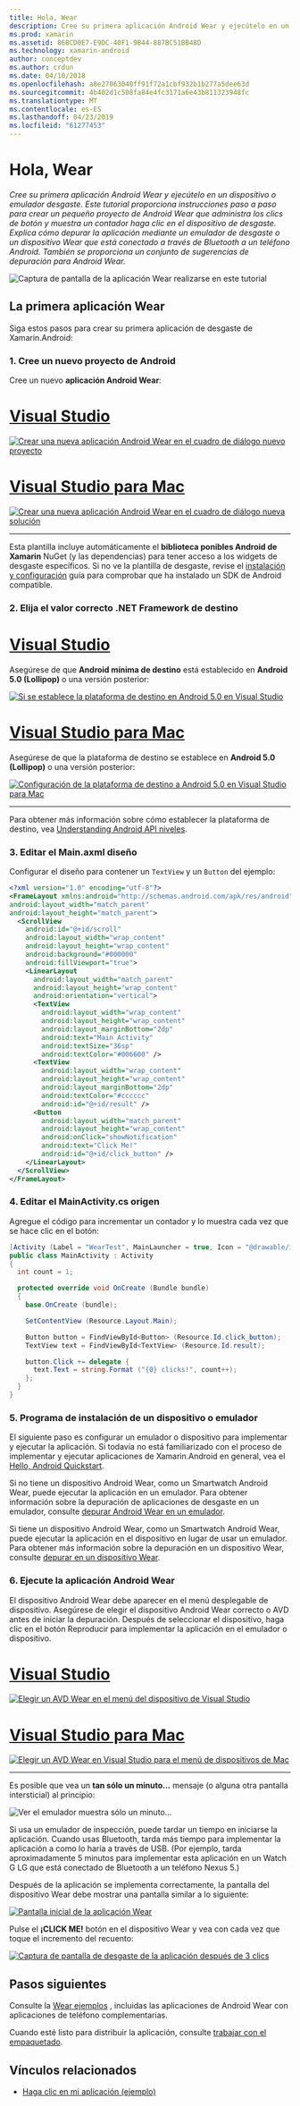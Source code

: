```yaml
---
title: Hola, Wear
description: Cree su primera aplicación Android Wear y ejecútelo en un dispositivo o emulador desgaste. Este tutorial proporciona instrucciones paso a paso para crear un pequeño proyecto de Android Wear que administra los clics de botón y muestra un contador haga clic en el dispositivo de desgaste. Explica cómo depurar la aplicación mediante un emulador de desgaste o un dispositivo Wear que está conectado a través de Bluetooth a un teléfono Android. También se proporciona un conjunto de sugerencias de depuración para Android Wear.
ms.prod: xamarin
ms.assetid: 86BCD0E7-E9DC-40F1-9B44-887BC51BB48D
ms.technology: xamarin-android
author: conceptdev
ms.author: crdun
ms.date: 04/10/2018
ms.openlocfilehash: a8e27063040ff91f72a1cbf932b1b277a5dee63d
ms.sourcegitcommit: 4b402d1c508fa84e4fc3171a6e43b811323948fc
ms.translationtype: MT
ms.contentlocale: es-ES
ms.lasthandoff: 04/23/2019
ms.locfileid: "61277453"
---
```

# <a name="hello-wear"></a>Hola, Wear

_Cree su primera aplicación Android Wear y ejecútelo en un dispositivo o emulador desgaste. Este tutorial proporciona instrucciones paso a paso para crear un pequeño proyecto de Android Wear que administra los clics de botón y muestra un contador haga clic en el dispositivo de desgaste. Explica cómo depurar la aplicación mediante un emulador de desgaste o un dispositivo Wear que está conectado a través de Bluetooth a un teléfono Android. También se proporciona un conjunto de sugerencias de depuración para Android Wear._

![Captura de pantalla de la aplicación Wear realizarse en este tutorial](hello-wear-images/example.png)

## <a name="your-first-wear-app"></a>La primera aplicación Wear

Siga estos pasos para crear su primera aplicación de desgaste de Xamarin.Android:

### <a name="1-create-a-new-android-project"></a>1. Cree un nuevo proyecto de Android

Cree un nuevo **aplicación Android Wear**:

# <a name="visual-studiotabwindows"></a>[Visual Studio](#tab/windows)

[![Crear una nueva aplicación Android Wear en el cuadro de diálogo nuevo proyecto](hello-wear-images/vs/new-solution-sml.w157.png)](hello-wear-images/vs/new-solution.w157.png#lightbox)

# <a name="visual-studio-for-mactabmacos"></a>[Visual Studio para Mac](#tab/macos)

[![Crear una nueva aplicación Android Wear en el cuadro de diálogo nueva solución](hello-wear-images/xs/new-solution-sml.png)](hello-wear-images/xs/new-solution.png#lightbox)

-----


Esta plantilla incluye automáticamente el **biblioteca ponibles Android de Xamarin** NuGet (y las dependencias) para tener acceso a los widgets de desgaste específicos. Si no ve la plantilla de desgaste, revise el [instalación y configuración](~/android/wear/get-started/installation.md) guía para comprobar que ha instalado un SDK de Android compatible. 

### <a name="2-choose-the-correct-target-framework"></a>2. Elija el valor correcto **.NET Framework de destino**

# <a name="visual-studiotabwindows"></a>[Visual Studio](#tab/windows)

Asegúrese de que **Android mínima de destino** está establecido en **Android 5.0 (Lollipop)** o una versión posterior: 

[![Si se establece la plataforma de destino en Android 5.0 en Visual Studio](hello-wear-images/vs/target-framework-sml.png)](hello-wear-images/vs/target-framework.png#lightbox)

# <a name="visual-studio-for-mactabmacos"></a>[Visual Studio para Mac](#tab/macos)

Asegúrese de que la plataforma de destino se establece en **Android 5.0 (Lollipop)** o una versión posterior:

[![Configuración de la plataforma de destino a Android 5.0 en Visual Studio para Mac](hello-wear-images/xs/target-framework-sml.png)](hello-wear-images/xs/target-framework.png#lightbox)

-----

Para obtener más información sobre cómo establecer la plataforma de destino, vea [Understanding Android API niveles](~/android/app-fundamentals/android-api-levels.md).


### <a name="3-edit-the-mainaxml-layout"></a>3. Editar el **Main.axml** diseño

Configurar el diseño para contener un `TextView` y un `Button` del ejemplo: 

```xml
<?xml version="1.0" encoding="utf-8"?>
<FrameLayout xmlns:android="http://schemas.android.com/apk/res/android"
android:layout_width="match_parent"
android:layout_height="match_parent">
  <ScrollView
    android:id="@+id/scroll"
    android:layout_width="wrap_content"
    android:layout_height="wrap_content"
    android:background="#000000"
    android:fillViewport="true">
    <LinearLayout
      android:layout_width="match_parent"
      android:layout_height="wrap_content"
      android:orientation="vertical">
      <TextView
        android:layout_width="wrap_content"
        android:layout_height="wrap_content"
        android:layout_marginBottom="2dp"
        android:text="Main Activity"
        android:textSize="36sp"
        android:textColor="#006600" />
      <TextView
        android:layout_width="wrap_content"
        android:layout_height="wrap_content"
        android:layout_marginBottom="2dp"
        android:textColor="#cccccc"
        android:id="@+id/result" />
      <Button
        android:layout_width="match_parent"
        android:layout_height="wrap_content"
        android:onClick="showNotification"
        android:text="Click Me!"
        android:id="@+id/click_button" />
    </LinearLayout>
  </ScrollView>
</FrameLayout>
```

### <a name="4-edit-the-mainactivitycs-source"></a>4. Editar el **MainActivity.cs** origen

Agregue el código para incrementar un contador y lo muestra cada vez que se hace clic en el botón: 

```csharp
[Activity (Label = "WearTest", MainLauncher = true, Icon = "@drawable/icon")]
public class MainActivity : Activity
{
  int count = 1;

  protected override void OnCreate (Bundle bundle)
  {
    base.OnCreate (bundle);

    SetContentView (Resource.Layout.Main);

    Button button = FindViewById<Button> (Resource.Id.click_button);
    TextView text = FindViewById<TextView> (Resource.Id.result);

    button.Click += delegate {
      text.Text = string.Format ("{0} clicks!", count++);
    };
  }
}
```

### <a name="5-setup-an-emulator-or-device"></a>5. Programa de instalación de un dispositivo o emulador

El siguiente paso es configurar un emulador o dispositivo para implementar y ejecutar la aplicación. Si todavía no está familiarizado con el proceso de implementar y ejecutar aplicaciones de Xamarin.Android en general, vea el [Hello, Android Quickstart](~/android/get-started/hello-android/hello-android-quickstart.md).

Si no tiene un dispositivo Android Wear, como un Smartwatch Android Wear, puede ejecutar la aplicación en un emulador. Para obtener información sobre la depuración de aplicaciones de desgaste en un emulador, consulte [depurar Android Wear en un emulador](~/android/wear/deploy-test/debug-on-emulator.md).

Si tiene un dispositivo Android Wear, como un Smartwatch Android Wear, puede ejecutar la aplicación en el dispositivo en lugar de usar un emulador. Para obtener más información sobre la depuración en un dispositivo Wear, consulte [depurar en un dispositivo Wear](~/android/wear/deploy-test/debug-on-device.md).


### <a name="6-run-the-android-wear-app"></a>6. Ejecute la aplicación Android Wear

El dispositivo Android Wear debe aparecer en el menú desplegable de dispositivo. Asegúrese de elegir el dispositivo Android Wear correcto o AVD antes de iniciar la depuración. Después de seleccionar el dispositivo, haga clic en el botón Reproducir para implementar la aplicación en el emulador o dispositivo.

# <a name="visual-studiotabwindows"></a>[Visual Studio](#tab/windows)

[![Elegir un AVD Wear en el menú del dispositivo de Visual Studio](hello-wear-images/vs/choose-wear-sim.png)](hello-wear-images/vs/choose-wear-sim.png#lightbox)

# <a name="visual-studio-for-mactabmacos"></a>[Visual Studio para Mac](#tab/macos)

[![Elegir un AVD Wear en Visual Studio para el menú de dispositivos de Mac](hello-wear-images/xs/choose-wear-sim.png)](hello-wear-images/xs/choose-wear-sim.png#lightbox)

-----

Es posible que vea un **tan sólo un minuto...**  mensaje (o alguna otra pantalla intersticial) al principio: 

![Ver el emulador muestra sólo un minuto...](hello-wear-images/please-wait.png)

Si usa un emulador de inspección, puede tardar un tiempo en iniciarse la aplicación. Cuando usas Bluetooth, tarda más tiempo para implementar la aplicación a como lo haría a través de USB. (Por ejemplo, tarda aproximadamente 5 minutos para implementar esta aplicación en un Watch G LG que está conectado de Bluetooth a un teléfono Nexus 5.)

Después de la aplicación se implementa correctamente, la pantalla del dispositivo Wear debe mostrar una pantalla similar a lo siguiente:

[![Pantalla inicial de la aplicación Wear](hello-wear-images/mainactivity-screen.png)](hello-wear-images/mainactivity-screen.png#lightbox)

Pulse el **¡CLICK ME!** botón en el dispositivo Wear y vea con cada vez que toque el incremento del recuento:

[![Captura de pantalla de desgaste de la aplicación después de 3 clics](hello-wear-images/mainactivity-counts.png)](hello-wear-images/mainactivity-counts.png#lightbox)


## <a name="next-steps"></a>Pasos siguientes

Consulte la [Wear ejemplos](https://developer.xamarin.com/samples/android/Android%20Wear/) , incluidas las aplicaciones de Android Wear con aplicaciones de teléfono complementarias.

Cuando esté listo para distribuir la aplicación, consulte [trabajar con el empaquetado](~/android/wear/deploy-test/packaging.md).


## <a name="related-links"></a>Vínculos relacionados

- [Haga clic en mi aplicación (ejemplo)](https://developer.xamarin.com/samples/monodroid/wear/WearTest/)
